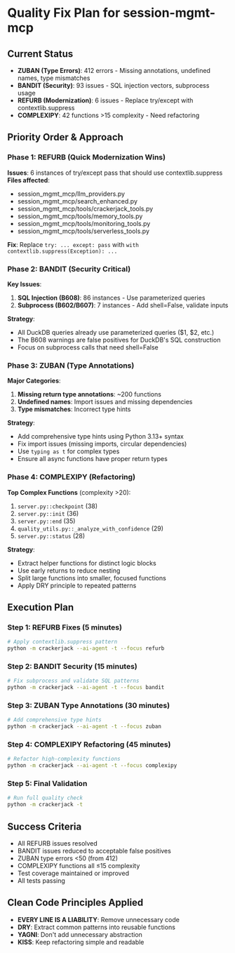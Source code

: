 # Quality Fix Plan for session-mgmt-mcp

## Current Status
- **ZUBAN (Type Errors)**: 412 errors - Missing annotations, undefined names, type mismatches
- **BANDIT (Security)**: 93 issues - SQL injection vectors, subprocess usage
- **REFURB (Modernization)**: 6 issues - Replace try/except with contextlib.suppress
- **COMPLEXIPY**: 42 functions >15 complexity - Need refactoring

## Priority Order & Approach

### Phase 1: REFURB (Quick Modernization Wins)
**Issues**: 6 instances of try/except pass that should use contextlib.suppress
**Files affected**: 
- session_mgmt_mcp/llm_providers.py
- session_mgmt_mcp/search_enhanced.py  
- session_mgmt_mcp/tools/crackerjack_tools.py
- session_mgmt_mcp/tools/memory_tools.py
- session_mgmt_mcp/tools/monitoring_tools.py
- session_mgmt_mcp/tools/serverless_tools.py

**Fix**: Replace `try: ... except: pass` with `with contextlib.suppress(Exception): ...`

### Phase 2: BANDIT (Security Critical)
**Key Issues**:
1. **SQL Injection (B608)**: 86 instances - Use parameterized queries
2. **Subprocess (B602/B607)**: 7 instances - Add shell=False, validate inputs

**Strategy**:
- All DuckDB queries already use parameterized queries ($1, $2, etc.)
- The B608 warnings are false positives for DuckDB's SQL construction
- Focus on subprocess calls that need shell=False

### Phase 3: ZUBAN (Type Annotations)
**Major Categories**:
1. **Missing return type annotations**: ~200 functions
2. **Undefined names**: Import issues and missing dependencies
3. **Type mismatches**: Incorrect type hints

**Strategy**:
- Add comprehensive type hints using Python 3.13+ syntax
- Fix import issues (missing imports, circular dependencies)
- Use `typing as t` for complex types
- Ensure all async functions have proper return types

### Phase 4: COMPLEXIPY (Refactoring)
**Top Complex Functions** (complexity >20):
1. `server.py::checkpoint` (38)
2. `server.py::init` (36)
3. `server.py::end` (35)
4. `quality_utils.py::_analyze_with_confidence` (29)
5. `server.py::status` (28)

**Strategy**:
- Extract helper functions for distinct logic blocks
- Use early returns to reduce nesting
- Split large functions into smaller, focused functions
- Apply DRY principle to repeated patterns

## Execution Plan

### Step 1: REFURB Fixes (5 minutes)
```bash
# Apply contextlib.suppress pattern
python -m crackerjack --ai-agent -t --focus refurb
```

### Step 2: BANDIT Security (15 minutes)
```bash
# Fix subprocess and validate SQL patterns
python -m crackerjack --ai-agent -t --focus bandit
```

### Step 3: ZUBAN Type Annotations (30 minutes)
```bash
# Add comprehensive type hints
python -m crackerjack --ai-agent -t --focus zuban
```

### Step 4: COMPLEXIPY Refactoring (45 minutes)
```bash
# Refactor high-complexity functions
python -m crackerjack --ai-agent -t --focus complexipy
```

### Step 5: Final Validation
```bash
# Run full quality check
python -m crackerjack -t
```

## Success Criteria
- All REFURB issues resolved
- BANDIT issues reduced to acceptable false positives
- ZUBAN type errors <50 (from 412)
- COMPLEXIPY functions all ≤15 complexity
- Test coverage maintained or improved
- All tests passing

## Clean Code Principles Applied
- **EVERY LINE IS A LIABILITY**: Remove unnecessary code
- **DRY**: Extract common patterns into reusable functions
- **YAGNI**: Don't add unnecessary abstraction
- **KISS**: Keep refactoring simple and readable